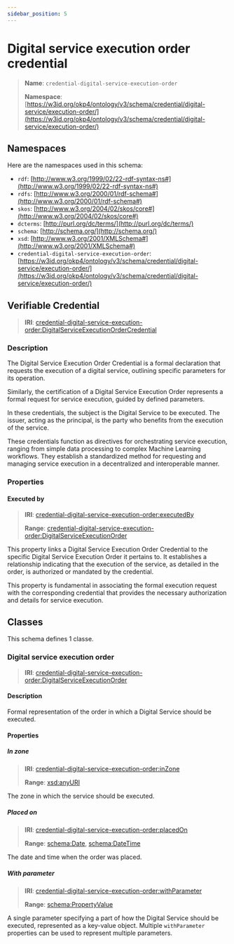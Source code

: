 ```yaml
---
sidebar_position: 5
---
```

[//]: # (This file is auto-generated. Please do not modify it yourself.)

# Digital service execution order credential

> **Name**: `credential-digital-service-execution-order`
>
> **Namespace**: [https://w3id.org/okp4/ontology/v3/schema/credential/digital-service/execution-order/](https://w3id.org/okp4/ontology/v3/schema/credential/digital-service/execution-order/)

## Namespaces

Here are the namespaces used in this schema:

- `rdf`: [http://www.w3.org/1999/02/22-rdf-syntax-ns#](http://www.w3.org/1999/02/22-rdf-syntax-ns#)
- `rdfs`: [http://www.w3.org/2000/01/rdf-schema#](http://www.w3.org/2000/01/rdf-schema#)
- `skos`: [http://www.w3.org/2004/02/skos/core#](http://www.w3.org/2004/02/skos/core#)
- `dcterms`: [http://purl.org/dc/terms/](http://purl.org/dc/terms/)
- `schema`: [http://schema.org/](http://schema.org/)
- `xsd`: [http://www.w3.org/2001/XMLSchema#](http://www.w3.org/2001/XMLSchema#)
- `credential-digital-service-execution-order`: [https://w3id.org/okp4/ontology/v3/schema/credential/digital-service/execution-order/](https://w3id.org/okp4/ontology/v3/schema/credential/digital-service/execution-order/)

## Verifiable Credential

> **IRI**: [credential-digital-service-execution-order:DigitalServiceExecutionOrderCredential](https://w3id.org/okp4/ontology/v3/schema/credential/digital-service/execution-order/DigitalServiceExecutionOrderCredential)

### Description

The Digital Service Execution Order Credential is a formal declaration that requests the execution of a digital service, outlining specific parameters for its operation.

Similarly, the certification of a Digital Service Execution Order represents a formal request for service execution, guided by defined parameters.

In these credentials, the subject is the Digital Service to be executed. The issuer, acting as the principal, is the party who benefits from the execution of the service.

These credentials function as directives for orchestrating service execution, ranging from simple data processing to complex Machine Learning workflows. They establish a standardized method for requesting and managing service execution in a decentralized and interoperable manner.

### Properties

#### Executed by
>
> **IRI**: [credential-digital-service-execution-order:executedBy](https://w3id.org/okp4/ontology/v3/schema/credential/digital-service/execution-order/executedBy)
>
> **Range**:&nbsp;[credential-digital-service-execution-order:DigitalServiceExecutionOrder](https://w3id.org/okp4/ontology/v3/schema/credential/digital-service/execution-order/DigitalServiceExecutionOrder)

This property links a Digital Service Execution Order Credential to the specific Digital Service Execution Order it pertains to. It establishes a relationship indicating that the execution of the service, as detailed in the order, is authorized or mandated by the credential.

This property is fundamental in associating the formal execution request with the corresponding credential that provides the necessary authorization and details for service execution.

## Classes

This schema defines 1 classe.

### Digital service execution order
>
> **IRI**: [credential-digital-service-execution-order:DigitalServiceExecutionOrder](https://w3id.org/okp4/ontology/v3/schema/credential/digital-service/execution-order/DigitalServiceExecutionOrder)

#### Description

Formal representation of the order in which a Digital Service should be executed.

#### Properties

##### In zone
>
> **IRI**: [credential-digital-service-execution-order:inZone](https://w3id.org/okp4/ontology/v3/schema/credential/digital-service/execution-order/inZone)
>
> **Range**:&nbsp;[xsd:anyURI](http://www.w3.org/2001/XMLSchema#anyURI)

The zone in which the service should be executed.

##### Placed on
>
> **IRI**: [credential-digital-service-execution-order:placedOn](https://w3id.org/okp4/ontology/v3/schema/credential/digital-service/execution-order/placedOn)
>
> **Range**:&nbsp;[schema:Date](http://schema.org/Date), [schema:DateTime](http://schema.org/DateTime)

The date and time when the order was placed.

##### With parameter
>
> **IRI**: [credential-digital-service-execution-order:withParameter](https://w3id.org/okp4/ontology/v3/schema/credential/digital-service/execution-order/withParameter)
>
> **Range**:&nbsp;[schema:PropertyValue](http://schema.org/PropertyValue)

A single parameter specifying a part of how the Digital Service should be executed, represented as a key-value object. Multiple `withParameter` properties can be used to represent multiple parameters.
